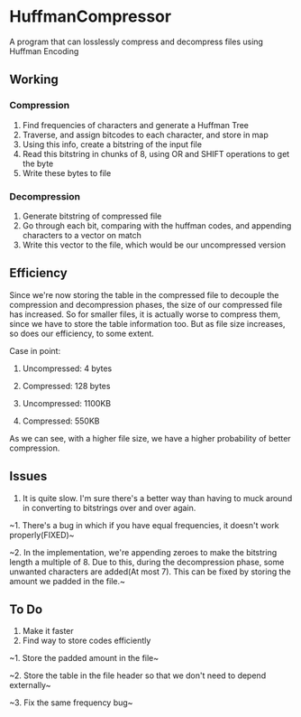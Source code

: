 # HuffmanCompressor
A  program that can losslessly compress and decompress files using Huffman Encoding


## Working


### Compression
1. Find frequencies of characters and generate a Huffman Tree
2. Traverse, and assign bitcodes to each character, and store in map
3. Using this info, create a bitstring of the input file
4. Read this bitstring in chunks of 8, using OR and SHIFT operations to get the byte
5. Write these bytes to file

### Decompression

1. Generate bitstring of compressed file
2. Go through each bit, comparing with the huffman codes, and appending characters to a vector on match
3. Write this vector to the file, which would be our uncompressed version



## Efficiency

Since we're now storing the table in the compressed file to decouple the compression and decompression phases, the size of our compressed file has increased. So for smaller files, it is actually worse to compress them, since we have to store the table information too. But as file size increases, so does our efficiency, to some extent.

Case in point:

  1. Uncompressed: 4 bytes
  2. Compressed: 128 bytes
  
  1. Uncompressed: 1100KB
  2. Compressed: 550KB
  
 
 As we can see, with a higher file size, we have a higher probability of better compression.


## Issues

1. It is quite slow. I'm sure there's a better way than having to muck around in converting to bitstrings over and over again.

~1. There's a bug in which if you have equal frequencies, it doesn't work properly(FIXED)~

~2. In the implementation, we're appending zeroes to make the bitstring length a multiple of 8. Due to this, during the decompression phase, some unwanted characters are added(At most 7). This can be fixed by storing the amount we padded in the file.~




## To Do

1. Make it faster
2. Find way to store codes efficiently

~1. Store the padded amount in the file~

~2. Store the table in the file header so that we don't need to depend externally~

~3. Fix the same frequency bug~




